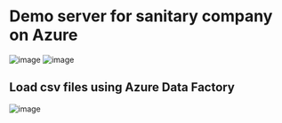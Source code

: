 # Demo server for sanitary company on Azure #
![image](https://user-images.githubusercontent.com/77920592/192054689-fad4effd-965a-44b9-bea9-a043c8944c97.png)
![image](https://user-images.githubusercontent.com/77920592/192055384-66442d93-8b92-4ca4-8bfd-73a006a45014.png)

## Load csv files using Azure Data Factory ##
![image](https://user-images.githubusercontent.com/77920592/192055489-342bacd5-e035-4793-ab18-be2f885f5556.png)
